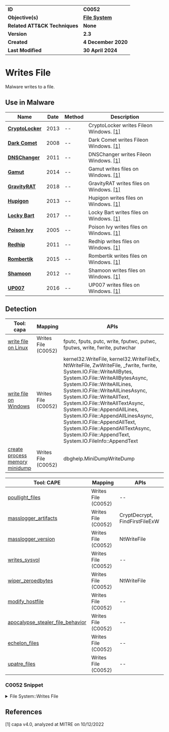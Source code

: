 <table>
<tr>
<td><b>ID</b></td>
<td><b>C0052</b></td>
</tr>
<tr>
<td><b>Objective(s)</b></td>
<td><b><a href="../file-system">File System</a></b></td>
</tr>
<tr>
<td><b>Related ATT&CK Techniques</b></td>
<td><b>None</b></td>
</tr>
<tr>
<td><b>Version</b></td>
<td><b>2.3</b></td>
</tr>
<tr>
<td><b>Created</b></td>
<td><b>4 December 2020</b></td>
</tr>
<tr>
<td><b>Last Modified</b></td>
<td><b>30 April 2024</b></td>
</tr>
</table>


# Writes File

Malware writes to a file.

## Use in Malware

|Name|Date|Method|Description|
|---|---|---|---|
|[**CryptoLocker**](../../xample-malware/cryptolocker.md)|2013|--|CryptoLocker writes Fileon Windows. [[1]](#1)|
|[**Dark Comet**](../../xample-malware/dark-comet.md)|2008|--|Dark Comet writes Fileon Windows. [[1]](#1)|
|[**DNSChanger**](../../xample-malware/dnschanger.md)|2011|--|DNSChanger writes Fileon Windows. [[1]](#1)|
|[**Gamut**](../../xample-malware/gamut.md)|2014|--|Gamut writes files on Windows. [[1]](#1)|
|[**GravityRAT**](../../xample-malware/gravity-rat.md)|2018|--|GravityRAT writes files on Windows. [[1]](#1)|
|[**Hupigon**](../../xample-malware/hupigon.md)|2013|--|Hupigon writes files on Windows. [[1]](#1)|
|[**Locky Bart**](../../xample-malware/locky-bart.md)|2017|--|Locky Bart writes files on Windows. [[1]](#1)|
|[**Poison Ivy**](../../xample-malware/poison-ivy.md)|2005|--|Poison Ivy writes files on Windows. [[1]](#1)|
|[**Redhip**](../../xample-malware/redhip.md)|2011|--|Redhip writes files on Windows. [[1]](#1)|
|[**Rombertik**](../../xample-malware/rombertik.md)|2015|--|Rombertik writes files on Windows. [[1]](#1)|
|[**Shamoon**](../../xample-malware/shamoon.md)|2012|--|Shamoon writes files on Windows. [[1]](#1)|
|[**UP007**](../../xample-malware/up007.md)|2016|--|UP007 writes files on Windows. [[1]](#1)|

## Detection

|Tool: capa|Mapping|APIs|
|---|---|---|
|[write file on Linux](https://github.com/mandiant/capa-rules/blob/master/host-interaction/file-system/write/write-file-on-linux.yml)|Writes File (C0052)|fputc, fputs, putc, write, fputwc, putwc, fputws, write, fwrite, putwchar|
|[write file on Windows](https://github.com/mandiant/capa-rules/blob/master/host-interaction/file-system/write/write-file-on-windows.yml)|Writes File (C0052)|kernel32.WriteFile, kernel32.WriteFileEx, NtWriteFile, ZwWriteFile, _fwrite, fwrite, System.IO.File::WriteAllBytes, System.IO.File::WriteAllBytesAsync, System.IO.File::WriteAllLines, System.IO.File::WriteAllLinesAsync, System.IO.File::WriteAllText, System.IO.File::WriteAllTextAsync, System.IO.File::AppendAllLines, System.IO.File::AppendAllLinesAsync, System.IO.File::AppendAllText, System.IO.File::AppendAllTextAsync, System.IO.File::AppendText, System.IO.FileInfo::AppendText|
|[create process memory minidump](https://github.com/mandiant/capa-rules/blob/master/host-interaction/process/dump/create-process-memory-minidump.yml)|Writes File (C0052)|dbghelp.MiniDumpWriteDump|

|Tool: CAPE|Mapping|APIs|
|---|---|---|
|[poullight_files](https://github.com/CAPESandbox/community/tree/master/modules/signatures/poullight_files.py)|Writes File (C0052)|--|
|[masslogger_artifacts](https://github.com/CAPESandbox/community/tree/master/modules/signatures/masslogger_artifacts.py)|Writes File (C0052)|CryptDecrypt, FindFirstFileExW|
|[masslogger_version](https://github.com/CAPESandbox/community/tree/master/modules/signatures/masslogger_version.py)|Writes File (C0052)|NtWriteFile|
|[writes_sysvol](https://github.com/CAPESandbox/community/tree/master/modules/signatures/writes_sysvol.py)|Writes File (C0052)|--|
|[wiper_zeroedbytes](https://github.com/CAPESandbox/community/tree/master/modules/signatures/wiper_zeroedbytes.py)|Writes File (C0052)|NtWriteFile|
|[modify_hostfile](https://github.com/CAPESandbox/community/tree/master/modules/signatures/modify_hostfile.py)|Writes File (C0052)|--|
|[apocalypse_stealer_file_behavior](https://github.com/CAPESandbox/community/tree/master/modules/signatures/apocalypse_stealer_file_behavior.py)|Writes File (C0052)|--|
|[echelon_files](https://github.com/CAPESandbox/community/tree/master/modules/signatures/echelon_files.py)|Writes File (C0052)|--|
|[upatre_files](https://github.com/CAPESandbox/community/tree/master/modules/signatures/upatre_files.py)|Writes File (C0052)|--|

### C0052 Snippet
<details>
<summary> File System::Writes File </summary>
SHA256: e5897829835f3e9fbab71674ca06f48ff127ec014d1629817f0566203c93b732
Location: 0x4016A7
<pre>
mov     r9, rdi         ; variable that will hold number of bytes actually written
mov     r8d, ebx        ; number of bytes to write
mov     param_2, rsi    ; pointer to buffer containing data that will be written to the file
mov     param_1, r12    ; handle to the device/file to write to
mov     qword ptr [rsp + local_58], 0x0 ; optional pointer to OVERLAPPED structure (in this case, it is NULL)
call    qword ptr [->KERNEL32.DLL::WriteFile] ; API call to write to file specified in param_1
</pre>
</details>

## References

<a name="1">[1]</a> capa v4.0, analyzed at MITRE on 10/12/2022

